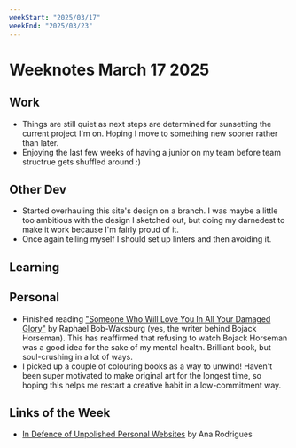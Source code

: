 ```yaml
---
weekStart: "2025/03/17"
weekEnd: "2025/03/23"
---
```


# Weeknotes March 17 2025

## Work

- Things are still quiet as next steps are determined for sunsetting the current project I'm on. Hoping I move to something new sooner rather than later.
- Enjoying the last few weeks of having a junior on my team before team structrue gets shuffled around :)

## Other Dev

- Started overhauling this site's design on a branch. I was maybe a little too ambitious with the design I sketched out, but doing my darnedest to make it work because I'm fairly proud of it.
- Once again telling myself I should set up linters and then avoiding it.

## Learning

## Personal

- Finished reading ["Someone Who Will Love You In All Your Damaged Glory"](https://www.amazon.com.au/Someone-Will-Love-Damaged-Glory/dp/152473201X) by Raphael Bob-Waksburg (yes, the writer behind Bojack Horseman). This has reaffirmed that refusing to watch Bojack Horseman was a good idea for the sake of my mental health. Brilliant book, but soul-crushing in a lot of ways.
- I picked up a couple of colouring books as a way to unwind! Haven't been super motivated to make original art for the longest time, so hoping this helps me restart a creative habit in a low-commitment way.

## Links of the Week

- [In Defence of Unpolished Personal Websites](https://ohhelloana.blog/in-defense-of-unpolished-websites/) by Ana Rodrigues

